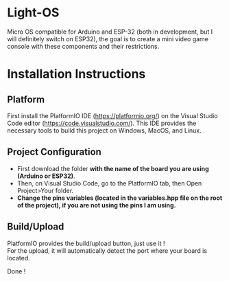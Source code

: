 # Light-OS
Micro OS compatible for Arduino and ESP-32 (both in development, but I will definitely switch on ESP32), the goal is to create a mini video game console with these components and their restrictions.

# Installation Instructions

## Platform

First install the PlatformIO IDE (https://platformio.org/) on the Visual Studio Code editor (https://code.visualstudio.com/). This IDE provides the necessary tools to build this project on Windows, MacOS, and Linux.

## Project Configuration

 - First download the folder **with the name of the board you are using (Arduino or ESP32)**.  
 - Then, on Visual Studio Code, go to the PlatformIO tab, then Open Project>Your folder.  
 - **Change the pins variables (located in the variables.hpp file on the root of the project), if you are not using the pins I am using.**

## Build/Upload

PlatformIO provides the build/upload button, just use it !  
For the upload, it will automatically detect the port where your board is located.

Done !
